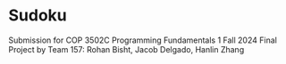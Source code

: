 # Sudoku

Submission for COP 3502C Programming Fundamentals 1 Fall 2024 Final Project by Team 157: Rohan Bisht, Jacob Delgado, Hanlin Zhang